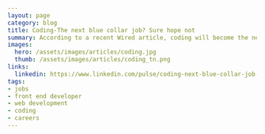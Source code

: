 ```yaml
---
layout: page
category: blog
title: Coding-The next blue collar job? Sure hope not
summary: According to a recent Wired article, coding will become the next big blue collar job.  That sounds great, but I have some problems with this future utopia of blue collar might. First, the good news...Coding is a highly competitive and lucrative career.
images:
  hero: /assets/images/articles/coding.jpg
  thumb: /assets/images/articles/coding_tn.png
links:
  linkedin: https://www.linkedin.com/pulse/coding-next-blue-collar-job-sure-hope-ray-villalobos/
tags:
- jobs
- front end developer
- web development
- coding
- careers
---
```

